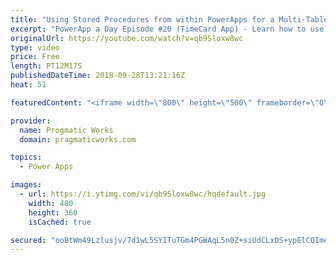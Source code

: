 ```yaml
---
title: "Using Stored Procedures from within PowerApps for a Multi-Table Delete or Update"
excerpt: "PowerApp a Day Episode #20 (TimeCard App) - Learn how to use Stored Procedures from within PowerApps to update or delete from multiple tables in one click with the assistance of Microsoft Flow.  Power App Training: https://pragmaticworks.com/Training/On-Demand-Training/Introduction-to-Powerapps  To vote"
originalUrl: https://youtube.com/watch?v=qb9Sloxw8wc
type: video
price: Free
length: PT12M17S
publishedDateTime: 2018-09-28T13:21:16Z
heat: 51

featuredContent: "<iframe width=\"800\" height=\"500\" frameborder=\"0\" src=\"https://www.youtube.com/embed/qb9Sloxw8wc\" allow=\"accelerometer; autoplay; encrypted-media; gyroscope; picture-in-picture\" allowfullscreen></iframe>"

provider:
  name: Progmatic Works
  domain: pragmaticworks.com

topics:
  - Power Apps

images:
  - url: https://i.ytimg.com/vi/qb9Sloxw8wc/hqdefault.jpg
    width: 480
    height: 360
    isCached: true

secured: "ooBtWm49Lzlusjv/7d1wL5SYITuTGm4PGWAqL5n0Z+siUdCLxDS+ypElCQImeysv+p7iE08nf+8HQR+6+t7JaWbSVjvgLSboBEvl4N8t2shtss/D+PFUt68Tk/MYM2WlW2lt9M0zcv0qhJOyle+60AXwi9/A6E8lu+6lLQsciA10F+bn/CQD9JkhZ5iE6rBURVBI2OwV7nic0GkLye+WlzWM+/GNL0vrMwkPYfkEd9Z+MkiCdWgs7Loo5Hf1XOJoB65R4q1ToKK+NgTSLtdUth+0rarpilgZSYi0C4r4ryc7A2MKS/wkDyhtbMrJFIc5lZ/CDlhrcYkxDZZdM1uJku3KimsdDSsu7pCqCykjl0OA6Q6VQaL1T+IAY7AdG+7JTo/EZ/ZvRhWKdyD5V4GAPhQuMWkFYXQK9l/h6XYxYko=;RozjjoRTFoN5gsjHK94Vhg=="
---
```


